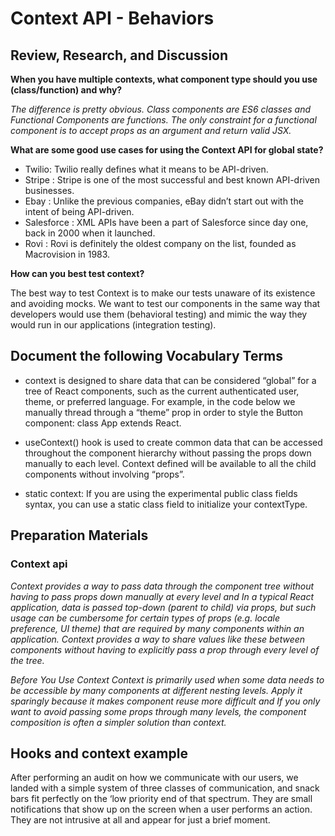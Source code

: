 # Context API - Behaviors


## Review, Research, and Discussion

**When you have multiple contexts, what component type should you use (class/function) and why?**

*The difference is pretty obvious. Class components are ES6 classes and Functional Components are functions. The only constraint for a functional component is to accept props as an argument and return valid JSX.*

**What are some good use cases for using the Context API for global state?**

* Twilio: Twilio really defines what it means to be API-driven.
* Stripe : Stripe is one of the most successful and best known API-driven businesses.
* Ebay : Unlike the previous companies, eBay didn’t start out with the intent of being API-driven.
* Salesforce : XML APIs have been a part of Salesforce since day one, back in 2000 when it launched.
* Rovi : Rovi is definitely the oldest company on the list, founded as Macrovision in 1983.

**How can you best test context?**

The best way to test Context is to make our tests unaware of its existence and avoiding mocks. We want to test our components in the same way that developers would use them (behavioral testing) and mimic the way they would run in our applications (integration testing).


## Document the following Vocabulary Terms

* context is designed to share data that can be considered “global” for a tree of React components, such as the current authenticated user, theme, or preferred language. For example, in the code below we manually thread through a “theme” prop in order to style the Button component: class App extends React.

* useContext() hook is used to create common data that can be accessed throughout the component hierarchy without passing the props down manually to each level. Context defined will be available to all the child components without involving “props”.

* static context: If you are using the experimental public class fields syntax, you can use a static class field to initialize your contextType.


## Preparation Materials

### Context api
*Context provides a way to pass data through the component tree without having to pass props down manually at every level and In a typical React application, data is passed top-down (parent to child) via props, but such usage can be cumbersome for certain types of props (e.g. locale preference, UI theme) that are required by many components within an application. Context provides a way to share values like these between components without having to explicitly pass a prop through every level of the tree.*

*Before You Use Context Context is primarily used when some data needs to be accessible by many components at different nesting levels. Apply it sparingly because it makes component reuse more difficult and If you only want to avoid passing some props through many levels, the component composition is often a simpler solution than context.*

## Hooks and context example
After performing an audit on how we communicate with our users, we landed with a simple system of three classes of communication, and snack bars fit perfectly on the ‘low priority end of that spectrum. They are small notifications that show up on the screen when a user performs an action. They are not intrusive at all and appear for just a brief moment.